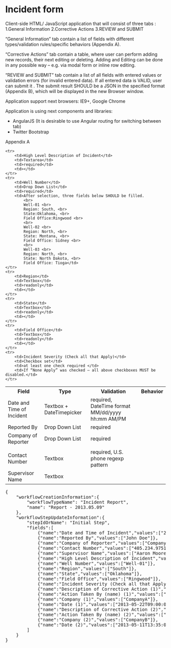 <h1>Incident form</h1>
Client-side HTML/ JavaScript application that will consist of three tabs :
1.General Information
2.Corrective Actions
3.REVIEW and SUBMIT

“General Information” tab  contain a list of fields with different types/validation rules/specific behaviors (Appendix A).

“Corrective Actions” tab  contain a table, where user can perform adding new records, their next editing or deleting. Adding and Editing can be done in any possible way – e.g. via modal form or inline row editing.

“REVIEW and SUBMIT” tab  contain a list of all fields with entered values or validation errors (for invalid entered data). If all entered data is VALID, user can submit it .  The submit result SHOULD be a JSON in the specified format (Appendix B), which will be displayed in the new Browser window.

Application  support next browsers: IE9+, Google Chrome


Application is  using next components and libraries:
- AngularJS (It is desirable to use Angular routing for switching between tab)
- Twitter Bootstrap


Appendix A

<table>
    <tr>
        <th>Field</th>
        <th>Type</th>
        <th>Validation</th>
        <th>Behavior</th>
    </tr>
    <tr>
        <td>Date and Time of Incident</td>
        <td>Textbox + DateTimepicker</td>
        <td>required, DateTime format MM/dd/yyyy hh:mm AM/PM</td>
        <td></td>
    </tr>
    <tr>
        <td>Reported By</td>
        <td>Drop Down List</td>
        <td>required</td>
        <td></td>
    </tr>
    <tr>
        <td>Company of Reporter</td>
        <td>Drop Down List</td>
        <td>required</td>
        <td></td>
    </tr>
    <tr>
        <td></td>
        <td></td>
        <td></td>
        <td></td>
    </tr>
    <tr>
        <td>Contact Number</td>
        <td>Textbox</td>
        <td>required, U.S. phone regexp pattern	</td>
        <td></td>
    </tr>
    <tr>
        <td>Supervisor Name</td>
        <td>Textbox</td>
        <td></td>
        <td></td>
    </tr>

    <tr>
        <td>High Level Description of Incident</td>
        <td>Textarea</td>
        <td>required</td>
        <td></td>
    </tr>
    <tr>
        <td>Well Number</td>
        <td>Drop Down List</td>
        <td>required</td>
        <td>After selection, three fields below SHOULD be filled.
            <br> 
            Well-01 <br>
            Region: South, <br>
            State:Oklahoma, <br>
            Field Office:Ringwood <br>
            <br> 
            Well-02 <br>
            Region: North, <br>
            State: Montana, <br>
            Field Office: Sidney <br>
            <br> 
            Well-03 <br>
            Region: North, <br>
            State: North Dakota, <br>
            Field Office: Tioga</td>
    </tr>
    <tr>
        <td>Region</td>
        <td>Textbox</td>
        <td>readonly</td>
        <td></td>
    </tr>
    <tr>
        <td>State</td>
        <td>Textbox</td>
        <td>readonly</td>
        <td></td>
    </tr>
    <tr>
        <td>Field Office</td>
        <td>Textbox</td>
        <td>readonly</td>
        <td></td>
    </tr>
    <tr>
        <td>Incident Severity (Check all that Apply)</td>
        <td>Checkbox set</td>
        <td>at least one check required </td>
        <td>If “None Apply” was checked – all above checkboxes MUST be disabled.</td>
    </tr>
</table>

<pre>
{
    "workflowCreationInformation":{
        "workflowTypeName": "Incident Report",
        "name": "Report - 2013.05.09"
    },
    "workflowStepUpdateInformation":{
        "stepIdOrName": "Initial Step",
        "fields":[
            {"name":"Date and Time of Incident","values":["2013-05-13T15:40:00"]},
            {"name":"Reported By","values":["John Doe"]},
            {"name":"Company of Reporter","values":["CompanyA"]},
            {"name":"Contact Number","values":["405.234.9751"]},
            {"name":"Supervisor Name","values":["Aaron Moore"]},
            {"name":"High Level Description of Incident","values":["description"]},
            {"name":"Well Number","values":["Well-01"]},
            {"name":"Region","values":["South"]},
            {"name":"State","values":["Oklahoma"]},
            {"name":"Field Office","values":["Ringwood"]},
            {"name":"Incident Severity (Check all that Apply)","values":["Loss of well control", "Spill offsite > 50 Bbls"]},
            {"name":"Description of Corrective Action (1)","values":["description"]},
            {"name":"Action Taken By (name) (1)","values":["James Bucci"]},
            {"name":"Company (1)","values":["CompanyA"]},
            {"name":"Date (1)","values":["2013-05-22T09:00:00"]},
            {"name":"Description of Corrective Action (2)","values":["description"]},
            {"name":"Action Taken By (name) (2)","values":["Michael Mondt"]},
            {"name":"Company (2)","values":["CompanyB"]},
            {"name":"Date (2)","values":["2013-05-11T13:35:00"]}
        ]
    }
}
</pre>


